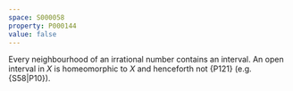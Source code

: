 ```yaml
---
space: S000058
property: P000144
value: false
---
```


Every neighbourhood of an irrational number contains an interval.
An open interval in $X$ is homeomorphic to $X$ and henceforth not {P121}
(e.g. {S58|P10}).
